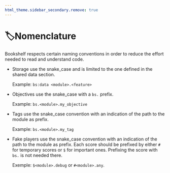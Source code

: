```yaml
---
html_theme.sidebar_secondary.remove: true
---
```


# 🏷️Nomenclature

Bookshelf respects certain naming conventions in order to reduce the effort needed to read and understand code.

- Storage use the snake_case and is limited to the one defined in the shared data section.

  Example: `bs:data <module>.<feature>`
- Objectives use the snake_case with a `bs.` prefix.

  Example: `bs.<module>.my_objective`
- Tags use the snake_case convention with an indication of the path to the module as prefix.

  Example: `bs.<module>.my_tag`
- Fake players use the snake_case convention with an indication of the path to the module as prefix. Each score should be prefixed by either `#` for temporary scores or `$` for important ones. Prefixing the score with `bs.` is not needed there.

  Exemple: `$<module>.debug` or `#<module>.any`.
